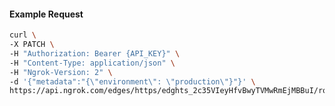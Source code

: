 <!-- Code generated for API Clients. DO NOT EDIT. -->

#### Example Request

```bash
curl \
-X PATCH \
-H "Authorization: Bearer {API_KEY}" \
-H "Content-Type: application/json" \
-H "Ngrok-Version: 2" \
-d '{"metadata":"{\"environment\": \"production\"}"}' \
https://api.ngrok.com/edges/https/edghts_2c35VIeyHfvBwyTVMwRmEjMBBuI/routes/edghtsrt_2c35VH8VnBwG7x71hH9vUXBq2nK
```

